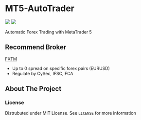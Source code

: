 # MT5-AutoTrader
<p>
	<img src="https://img.shields.io/badge/-python-61DAFB?logo=python">
	<img src="https://img.shields.io/github/license/WeiTaKuan/MT5-AutoTrader">
</p>
Automatic Forex Trading with MetaTrader 5

## Recommend Broker
[FXTM](http://www.forextime.com/register/open-account?raf=fa060479)
- Up to 0 spread on specific forex pairs (EURUSD)
- Regulate by CySec, IFSC, FCA

<!-- ABOUT THE PROJECT -->
## About The Project


### License
Distrubuted under MIT License. See `LICENSE` for more information
